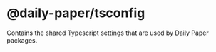 # @daily-paper/tsconfig

Contains the shared Typescript settings that are used by Daily Paper
packages.
